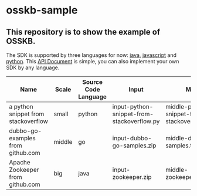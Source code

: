 # osskb-sample
## This repository is to show the example of OSSKB. 
The SDK is supported by three languages for now:
[java](https://github.com/scanoss/scanner.java), [javascript](https://github.com/scanoss/scanoss.js) and [python](https://github.com/scanoss/scanoss.js).
This [API Document](https://doc.osskb.org) is simple, you can also implement your own SDK by any language.

Name|Scale|Source Code Language|Input|Middle|Output
-|-|-|-|-|-
a python snippet from stackoverflow|small|python|input-python-snippet-from-stackoverflow.py| middle-python-snippet-from-stackoverflow.txt.wfp|output-python-snippet-from-stackoverflow.json
dubbo-go-examples from github.com|middle|go|input-dubbo-go-samples.zip|middle-dubbo-go-samples.txt.wfp|output-dubbo-go-samples.json
Apache Zookeeper from github.com|big|java|input-zookeeper.zip|middle-zookeeper.txt.wfp|output-zookeeper.json